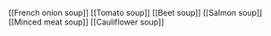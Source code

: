 [[French onion soup]]
[[Tomato soup]]
[[Beet soup]]
[[Salmon soup]]
[[Minced meat soup]]
[[Cauliflower soup]]
